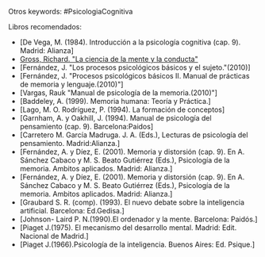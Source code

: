 Otros keywords: #PsicologiaCognitiva


Libros recomendados:


- [De Vega, M. (1984). Introducción a la psicología cognitiva (cap. 9). Madrid: Alianza]
- [Gross, Richard. "La ciencia de la mente y la conducta"](https://play.google.com/store/books/details/Richard_Gross_Psychology_The_Science_of_Mind_and_B?id=Cle1Fcr_6_QC&hl=es)
- [Fernández, J. "Los procesos psicológicos básicos y el sujeto."(2010)]
- [Fernández, J. "Procesos psicológicos básicos II. Manual de prácticas de memoria y lenguaje.(2010)"]
- [Vargas, Rauk "Manual de psicología de la memoria.(2010)"]
- [Baddeley, A. (1999). Memoria humana: Teoría y Práctica.]
- [Lago, M. O. Rodríguez, P. (1994). La formación de conceptos]
- [Garnham, A. y Oakhill, J. (1994). Manual de psicología del pensamiento (cap. 9). Barcelona:Paidos]
- [Carretero M. García Madruga. J. A. (Eds.), Lecturas de psicología del pensamiento. Madrid:Alianza.]
- [Fernández, A. y Díez, E. (2001). Memoria y distorsión (cap. 9). En A. Sánchez Cabaco y M. S. Beato Gutiérrez (Eds.), Psicología de la memoria. Ambitos aplicados. Madrid: Alianza.]
- [Fernández, A. y Díez, E. (2001). Memoria y distorsión (cap. 9). En A. Sánchez Cabaco y M. S. Beato Gutiérrez (Eds.), Psicología de la memoria. Ambitos aplicados. Madrid: Alianza.]
- [Graubard S. R. (comp). (1993). El nuevo debate sobre la inteligencia artificial. Barcelona: Ed.Gedisa.]
- [Johnson- Laird P. N.(1990).El ordenador y la mente. Barcelona: Paidós.]
- [Piaget J.(1975). El mecanismo del desarrollo mental. Madrid: Edit. Nacional de Madrid.]
- [Piaget J.(1966).Psicología de la inteligencia. Buenos Aires: Ed. Psique.]
